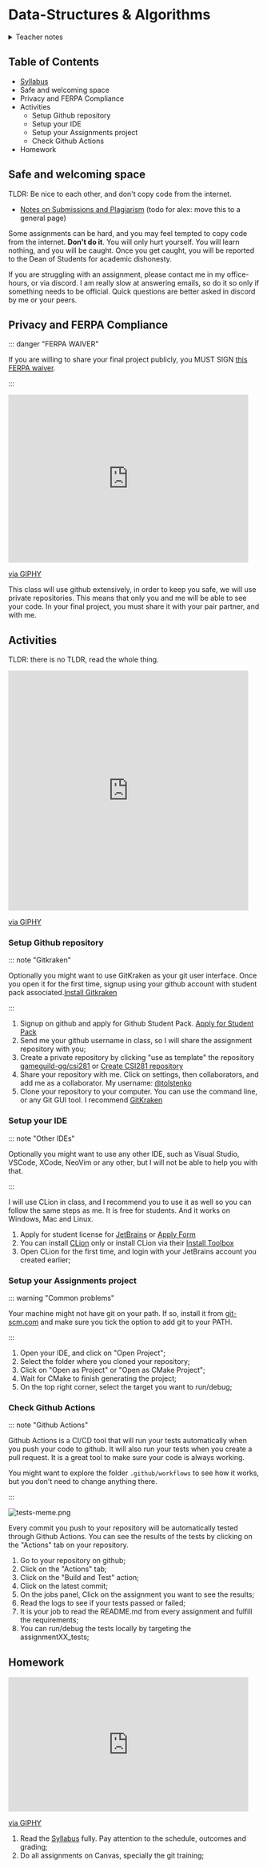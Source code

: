 # Data-Structures & Algorithms

<details>
<summary>Teacher notes</summary>
Day 1:

- Course Overview;
- Expectations;
- FERPA Waiver consent form for using github;
- Form for receiving feedback about their expectations and topics;
- Setup Repos;

Day 2:

- Review expectations in class;
- Final project;
- CI/CD;
- Why start building your portfolio now
    - Itchio, github pages, your own domain, etc.
</details>

## Table of Contents

- [Syllabus](syllabus)
- Safe and welcoming space
- Privacy and FERPA Compliance
- Activities
    - Setup Github repository
    - Setup your IDE
    - Setup your Assignments project
    - Check Github Actions
- Homework

## Safe and welcoming space

TLDR: Be nice to each other, and don't copy code from the internet.

- [Notes on Submissions and Plagiarism](../ai4games/submissions) (todo for alex: move this to a general page)

Some assignments can be hard, and you may feel tempted to copy code from the internet. **Don't do it**. You will only hurt yourself. You will learn nothing, and you will be caught. Once you get caught, you will be reported to the Dean of Students for academic dishonesty.

If you are struggling with an assignment, please contact me in my office-hours, or via discord. I am really slow at answering emails, so do it so only if something needs to be official. Quick questions are better asked in discord by me or your peers.

## Privacy and FERPA Compliance

::: danger "FERPA WAIVER"

If you are willing to share your final project publicly, you MUST SIGN [this FERPA waiver](/ferpa-waiver).

:::

<iframe src="https://giphy.com/embed/e7yNPQmGUozyU" width="480" height="336" frameBorder="0" class="giphy-embed" allowFullScreen></iframe><p><a href="https://giphy.com/gifs/facebook-posts-privacy-e7yNPQmGUozyU">via GIPHY</a></p>

This class will use github extensively, in order to keep you safe, we will use private repositories. This means that only you and me will be able to see your code. In your final project, you must share it with your pair partner, and with me.

## Activities

TLDR: there is no TLDR, read the whole thing.

<iframe src="https://giphy.com/embed/H1dxi6xdh4NGQCZSvz" width="480" height="480" frameBorder="0" class="giphy-embed" allowFullScreen></iframe><p><a href="https://giphy.com/gifs/justviralnet-cat-hilarious-typing-H1dxi6xdh4NGQCZSvz">via GIPHY</a></p>

### Setup Github repository

::: note "Gitkraken"

Optionally you might want to use GitKraken as your git user interface. Once you open it for the first time, signup using your github account with student pack associated.[Install Gitkraken](https://www.gitkraken.com/)

:::

1. Signup on github and apply for Github Student Pack. [Apply for Student Pack](https://education.github.com/pack)
2. Send me your github username in class, so I will share the assignment repository with you;
3. Create a private repository by clicking "use as template" the repository [gameguild-gg/csi281](https://github.com/gameguild-gg/csi281) or [Create CSI281 repository](https://github.com/new?owner=gameguild-gg&template_name=csi281&template_owner=gameguild-gg&visibility=private)
4. Share your repository with me. Click on settings, then collaborators, and add me as a collaborator. My username: [@tolstenko](https://github.com/tolstenko)
5. Clone your repository to your computer. You can use the command line, or any Git GUI tool. I recommend [GitKraken](https://www.gitkraken.com/)

### Setup your IDE

::: note "Other IDEs"

Optionally you might want to use any other IDE, such as Visual Studio, VSCode, XCode, NeoVim or any other, but I will not be able to help you with that.

:::

I will use CLion in class, and I recommend you to use it as well so you can follow the same steps as me. It is free for students. And it works on Windows, Mac and Linux.

1. Apply for student license for [JetBrains](https://www.jetbrains.com/student/) or [Apply Form](https://www.jetbrains.com/shop/eform/students)
2. You can install [CLion](https://www.jetbrains.com/clion/) only or install CLion via their [Install Toolbox](https://www.jetbrains.com/toolbox-app/)
3. Open CLion for the first time, and login with your JetBrains account you created earlier;

### Setup your Assignments project

::: warning "Common problems"

Your machine might not have git on your path. If so, install it from [git-scm.com](https://git-scm.com/) and make sure you tick the option to add git to your PATH.

:::

1. Open your IDE, and click on "Open Project";
2. Select the folder where you cloned your repository;
3. Click on "Open as Project" or "Open as CMake Project";
4. Wait for CMake to finish generating the project;
5. On the top right corner, select the target you want to run/debug;

### Check Github Actions

::: note "Github Actions"

Github Actions is a CI/CD tool that will run your tests automatically when you push your code to github. It will also run your tests when you create a pull request. It is a great tool to make sure your code is always working.
    
You might want to explore the folder `.github/workflows` to see how it works, but you don't need to change anything there.

:::

![tests-meme.png](https://i.pinimg.com/474x/60/00/9f/60009fc0ee4ef67fd5118b99dfc5af8a.jpg)

Every commit you push to your repository will be automatically tested through Github Actions. You can see the results of the tests by clicking on the "Actions" tab on your repository.

1. Go to your repository on github;
2. Click on the "Actions" tab;
3. Click on the "Build and Test" action;
4. Click on the latest commit;
5. On the jobs panel, Click on the assignment you want to see the results;
6. Read the logs to see if your tests passed or failed;
7. It is your job to read the README.md from every assignment and fulfill the requirements;
8. You can run/debug the tests locally by targeting the assignmentXX_tests;

## Homework

<iframe src="https://giphy.com/embed/cFkiFMDg3iFoI" width="480" height="269" frameBorder="0" class="giphy-embed" allowFullScreen></iframe><p><a href="https://giphy.com/gifs/git-merge-cFkiFMDg3iFoI">via GIPHY</a></p>

1. Read the [Syllabus](syllabus) fully. Pay attention to the schedule, outcomes and grading;
2. Do all assignments on Canvas, specially the git training;